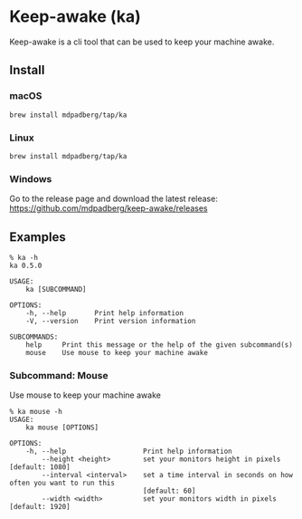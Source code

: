 # Keep-awake (ka)
Keep-awake is a cli tool that can be used to keep your machine awake.

## Install

### macOS
```
brew install mdpadberg/tap/ka
```

### Linux
```
brew install mdpadberg/tap/ka
```

### Windows   
Go to the release page and download the latest release: https://github.com/mdpadberg/keep-awake/releases

## Examples
```console
% ka -h
ka 0.5.0

USAGE:
    ka [SUBCOMMAND]

OPTIONS:
    -h, --help       Print help information
    -V, --version    Print version information

SUBCOMMANDS:
    help     Print this message or the help of the given subcommand(s)
    mouse    Use mouse to keep your machine awake

```

### Subcommand: Mouse
Use mouse to keep your machine awake

```console
% ka mouse -h
USAGE:
    ka mouse [OPTIONS]

OPTIONS:
    -h, --help                   Print help information
        --height <height>        set your monitors height in pixels [default: 1080]
        --interval <interval>    set a time interval in seconds on how often you want to run this
                                 [default: 60]
        --width <width>          set your monitors width in pixels [default: 1920]
```